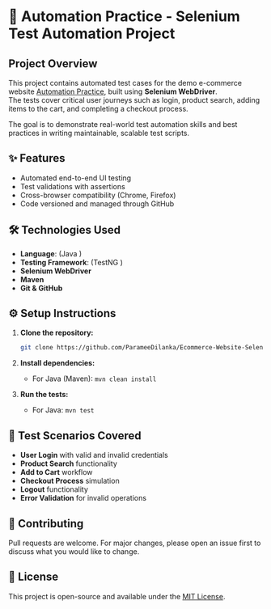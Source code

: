 # 🛒 Automation Practice - Selenium Test Automation Project



## Project Overview
This project contains automated test cases for the demo e-commerce website [Automation Practice](http://www.automationpractice.pl/index.php), built using **Selenium WebDriver**.  
The tests cover critical user journeys such as login, product search, adding items to the cart, and completing a checkout process.

The goal is to demonstrate real-world test automation skills and best practices in writing maintainable, scalable test scripts.




## ✨ Features
- Automated end-to-end UI testing
- Test validations with assertions
- Cross-browser compatibility (Chrome, Firefox)
- Code versioned and managed through GitHub




## 🛠️ Technologies Used
- **Language**: (Java )
- **Testing Framework**: (TestNG )
- **Selenium WebDriver**
- **Maven** 
- **Git & GitHub**

  


## ⚙️ Setup Instructions

1. **Clone the repository:**
   ```bash
   git clone https://github.com/ParameeDilanka/Ecommerce-Website-Selenium-Automation-.git
   ```

2. **Install dependencies:**
   - For Java (Maven): `mvn clean install`

3. **Run the tests:**
   - For Java: `mvn test`




## 🧪 Test Scenarios Covered
- **User Login** with valid and invalid credentials
- **Product Search** functionality
- **Add to Cart** workflow
- **Checkout Process** simulation
- **Logout** functionality
- **Error Validation** for invalid operations




## 🤝 Contributing
Pull requests are welcome. For major changes, please open an issue first to discuss what you would like to change.




## 📜 License
This project is open-source and available under the [MIT License](LICENSE).
